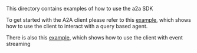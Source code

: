 This directory contains examples of how to use the a2a SDK

To get started with the A2A client please refer to this [example](https://github.com/shamblett/a2a/blob/master/example/a2a_client.dart), 
which shows how to use the client to interact with a query based agent.

There is also this [example](https://github.com/shamblett/a2a/blob/master/example/a2a_streaming_client.dart),  which shows how to use the client with event streaming
